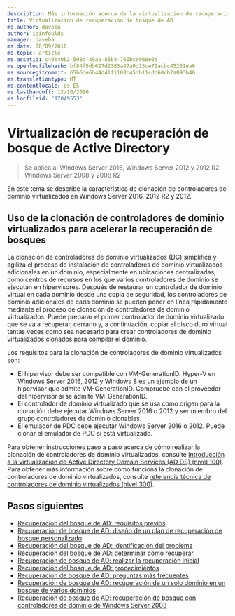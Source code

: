 ```yaml
---
description: Más información acerca de la virtualización de recuperación de Active Directory bosque
title: Virtualización de recuperación de bosque de AD
ms.author: daveba
author: iainfoulds
manager: daveba
ms.date: 08/09/2018
ms.topic: article
ms.assetid: c49b40b2-598d-49aa-85b4-766bce960e0d
ms.openlocfilehash: bf84f5db627d2383a47a9d23ce72acbc45251ea6
ms.sourcegitcommit: 65b6de6b44d41f1180c45db11cdd60cb2a093b46
ms.translationtype: MT
ms.contentlocale: es-ES
ms.lasthandoff: 12/10/2020
ms.locfileid: "97049553"
---
```

# <a name="active-directory-forest-recovery-virtualization"></a>Virtualización de recuperación de bosque de Active Directory

>Se aplica a: Windows Server 2016, Windows Server 2012 y 2012 R2, Windows Server 2008 y 2008 R2

En este tema se describe la característica de clonación de controladores de dominio virtualizados en Windows Server 2016, 2012 R2 y 2012.

## <a name="using-virtualized-domain-controller-cloning-to-expedite-forest-recovery"></a>Uso de la clonación de controladores de dominio virtualizados para acelerar la recuperación de bosques

La clonación de controladores de dominio virtualizados (DC) simplifica y agiliza el proceso de instalación de controladores de dominio virtualizados adicionales en un dominio, especialmente en ubicaciones centralizadas, como centros de recursos en los que varios controladores de dominio se ejecutan en hipervisores. Después de restaurar un controlador de dominio virtual en cada dominio desde una copia de seguridad, los controladores de dominio adicionales de cada dominio se pueden poner en línea rápidamente mediante el proceso de clonación de controladores de dominio virtualizados. Puede preparar el primer controlador de dominio virtualizado que se va a recuperar, cerrarlo y, a continuación, copiar el disco duro virtual tantas veces como sea necesario para crear controladores de dominio virtualizados clonados para compilar el dominio.

Los requisitos para la clonación de controladores de dominio virtualizados son:

- El hipervisor debe ser compatible con VM-GenerationID. Hyper-V en Windows Server 2016, 2012 y Windows 8 es un ejemplo de un hipervisor que admite VM-GenerationID. Compruebe con el proveedor del hipervisor si se admite VM-GenerationID.
- El controlador de dominio virtualizado que se usa como origen para la clonación debe ejecutar Windows Server 2016 o 2012 y ser miembro del grupo controladores de dominio clonables.
- El emulador de PDC debe ejecutar Windows Server 2016 o 2012. Puede clonar el emulador de PDC si está virtualizado.

Para obtener instrucciones paso a paso acerca de cómo realizar la clonación de controladores de dominio virtualizados, consulte [Introducción a la virtualización de Active Directory Domain Services (AD DS) (nivel 100)](../Introduction-to-Active-Directory-Domain-Services-AD-DS-Virtualization-Level-100.md). Para obtener más información sobre cómo funciona la clonación de controladores de dominio virtualizados, consulte [referencia técnica de controladores de dominio virtualizados (nivel 300)](../deploy/virtual-dc/virtualized-domain-controller-technical-reference--level-300-.md).

## <a name="next-steps"></a>Pasos siguientes

- [Recuperación del bosque de AD: requisitos previos](AD-Forest-Recovery-Prerequisties.md)
- [Recuperación de bosque de AD: diseño de un plan de recuperación de bosque personalizado](AD-Forest-Recovery-Devising-a-Plan.md)
- [Recuperación del bosque de AD: identificación del problema](AD-Forest-Recovery-Identify-the-Problem.md)
- [Recuperación del bosque de AD: determinar cómo recuperar](AD-Forest-Recovery-Determine-how-to-Recover.md)
- [Recuperación de bosque de AD: realizar la recuperación inicial](AD-Forest-Recovery-Perform-initial-recovery.md)
- [Recuperación del bosque de AD: procedimientos](AD-Forest-Recovery-Procedures.md)
- [Recuperación de bosque de AD: preguntas más frecuentes](AD-Forest-Recovery-FAQ.md)
- [Recuperación de bosque de AD: recuperación de un solo dominio en un bosque de varios dominios](AD-Forest-Recovery-Single-Domain-in-Multidomain-Recovery.md)
- [Recuperación de bosque de AD: recuperación de bosque con controladores de dominio de Windows Server 2003](AD-Forest-Recovery-Windows-Server-2003.md)
